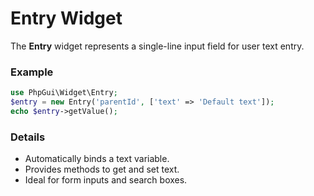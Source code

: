 # Entry Widget

The **Entry** widget represents a single-line input field for user text entry.

### Example
```php
use PhpGui\Widget\Entry;
$entry = new Entry('parentId', ['text' => 'Default text']);
echo $entry->getValue();
```

### Details
- Automatically binds a text variable.
- Provides methods to get and set text.
- Ideal for form inputs and search boxes.

